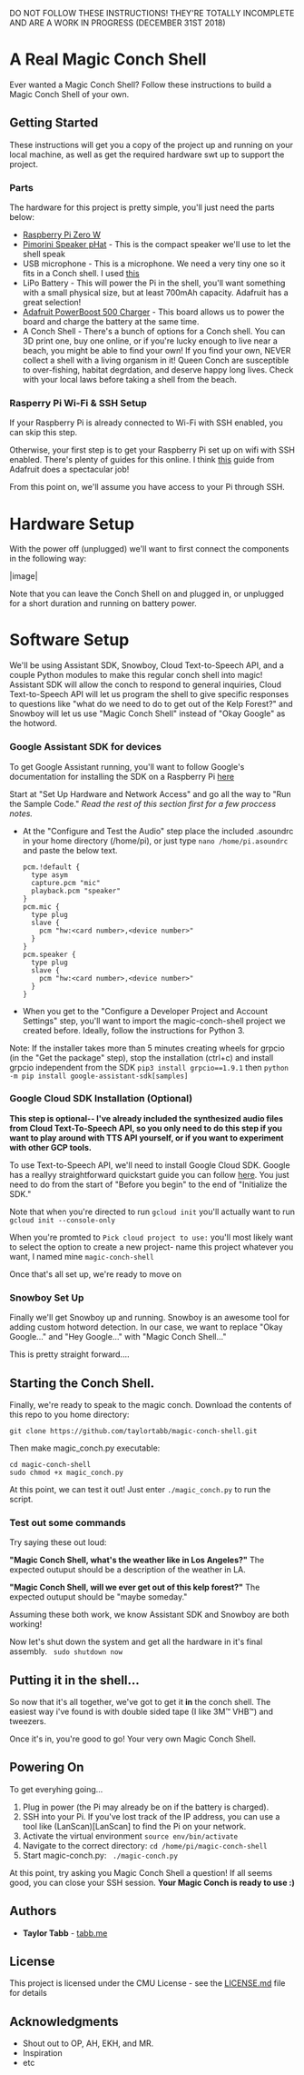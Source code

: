 <!-- instructions

1. navigate to Magic-Conch diretory
2. activate virtualenv: $ source env/bin/activate
if you get caugth on grpcio install 1.9.9 or whatevber then run command

once audo works:::::::
googlesamples-assistant-hotword --project-id magic-conch-shell --device-model-id magic-conch-shell-pi 

also..

pip install playsound
 -->

DO NOT FOLLOW THESE INSTRUCTIONS! THEY'RE TOTALLY INCOMPLETE AND ARE A WORK IN PROGRESS (DECEMBER 31ST 2018)

# A Real Magic Conch Shell

Ever wanted a Magic Conch Shell? Follow these instructions to build a Magic Conch Shell of your own.

## Getting Started

These instructions will get you a copy of the project up and running on your local machine, as well as get the required hardware swt up to support the project.

### Parts

The hardware for this project is pretty simple, you'll just need the parts below:


* [Raspberry Pi Zero W](https://www.raspberrypi.org/products/raspberry-pi-zero-w/)
* [Pimorini Speaker pHat](https://shop.pimoroni.com/products/speaker-phat) - This is the compact speaker we'll use to let the shell speak
* USB microphone - This is a microphone. We need a very tiny one so it fits in a Conch shell. I used [this](https://www.amazon.com/gp/product/B01MQ2AA0X/ref=oh_aui_detailpage_o00_s00?ie=UTF8&psc=1)
*  LiPo Battery - This will power the Pi in the shell, you'll want something with a small physical size, but at least 700mAh capacity. Adafruit has a great selection!
* [Adafruit PowerBoost 500 Charger](https://www.adafruit.com/product/1944) - This board allows us to power the board and charge the battery at the same time.
* A Conch Shell - There's a bunch of options for a Conch shell. You can 3D print one, buy one online, or if you're lucky enough to live near a beach, you might be able to find your own! If you find your own, NEVER collect a shell with a living organism in it! Queen Conch are susceptible to over-fishing, habitat degrdation, and deserve happy long lives. Check with your local laws before taking a shell from the beach.

### Rasperry Pi Wi-Fi & SSH Setup

If your Raspberry Pi is already connected to Wi-Fi with SSH enabled, you can skip this step. 

Otherwise, your first step is to get your Raspberry Pi set up on wifi with SSH enabled. There's plenty of guides for this online. I think [this](https://learn.adafruit.com/raspberry-pi-zero-creation/install-os-on-to-sd-card) guide from Adafruit does a spectacular job!

From this point on, we'll assume you have access to your Pi through SSH.


# Hardware Setup

With the power off (unplugged) we'll want to first connect the components in the following way:

|image|

Note that you can leave the Conch Shell on and plugged in, or unplugged for a short duration and running on battery power.


# Software Setup

We'll be using Assistant SDK, Snowboy, Cloud Text-to-Speech API, and a couple Python modules to make this regular conch shell into magic! Assistant SDK will allow the conch to respond to general inquiries, Cloud Text-to-Speech API will let us program the shell to give specific responses to questions like "what do we need to do to get out of the Kelp Forest?" and Snowboy will let us use "Magic Conch Shell" instead of "Okay Google" as the hotword.


### Google Assistant SDK for devices

To get Google Assistant running, you'll want to follow Google's documentation for installing the SDK on a Raspberry Pi [here](https://developers.google.com/assistant/sdk/guides/library/python/embed/setup) 

Start at "Set Up Hardware and Network Access" and go all the way to "Run the Sample Code." *Read the rest of this section first for a few proccess notes.*

* At the "Configure and Test the Audio" step place the included .asoundrc in your home directory (/home/pi), or just type ```nano /home/pi.asoundrc``` and paste the below text.

	```
	pcm.!default {
	  type asym
	  capture.pcm "mic"
	  playback.pcm "speaker"
	}
	pcm.mic {
	  type plug
	  slave {
	    pcm "hw:<card number>,<device number>"
	  }
	}
	pcm.speaker {
	  type plug
	  slave {
	    pcm "hw:<card number>,<device number>"
	  }
	}
	```
* When you get to the "Configure a Developer Project and Account Settings" step, you'll want to import the magic-conch-shell project we created before. Ideally, follow the instructions for Python 3.

Note: If the installer takes more than 5 minutes creating wheels for grpcio (in the "Get the package" step), stop the installation (ctrl+c) and install grpcio independent from the SDK ```pip3 install grpcio==1.9.1``` then ```python -m pip install google-assistant-sdk[samples]``` 

### Google Cloud SDK Installation (Optional)


**This step is optional-- I've already included the synthesized audio files from Cloud Text-To-Speech API, so you only need to do this step if you want to play around with TTS API yourself, or if you want to experiment with other GCP tools.**

To use Text-to-Speech API, we'll need to install Google Cloud SDK. Google has a reallyy straightforward quickstart guide you can follow [here](https://cloud.google.com/sdk/docs/quickstart-linux). You just need to do from the start of "Before you begin" to the end of "Initialize the SDK." 

Note that when you're directed to run ```gcloud init``` you'll actually want to run ```gcloud init --console-only``` 

When you're promted to ```Pick cloud project to use:``` you'll most likely want to select the option to create a new project- name this project whatever you want, I named mine ```magic-conch-shell```

Once that's all set up, we're ready to move on

### Snowboy Set Up

Finally we'll get Snowboy up and running. Snowboy is an awesome tool for adding custom hotword detection. In our case, we want to replace "Okay Google..." and "Hey Google..." with "Magic Conch Shell..." 

This is pretty straight forward....


## Starting the Conch Shell.

Finally, we're ready to speak to the magic conch. Download the contents of this repo to you home directory:

``` cd /home/pi
git clone https://github.com/taylortabb/magic-conch-shell.git
```

Then make magic_conch.py executable:
``` 
cd magic-conch-shell
sudo chmod +x magic_conch.py
``` 
At this point, we can test it out! Just enter ```./magic_conch.py``` to run the script.

### Test out some commands 
Try saying these out loud:

**"Magic Conch Shell, what's the weather like in Los Angeles?"**
The expected outuput should be a description of the weather in LA.

**"Magic Conch Shell, will we ever get out of this kelp forest?"**
The expected outuput should be "maybe someday."

Assuming these both work, we know Assistant SDK and Snowboy are both working!

Now let's shut down the system and get all the hardware in it's final assembly.
``` sudo shutdown now``` 

## Putting it in the shell...

So now that it's all together, we've got to get it **in** the conch shell. The easiest way i've found is with double sided tape (I like 3M™ VHB™) and tweezers.

Once it's in, you're good to go! Your very own Magic Conch Shell. 

## Powering On

To get everyhing going... 

1. Plug in power (the Pi may already be on if the battery is charged). 
2. SSH into your Pi. If you've lost track of the IP address, you can use a tool like (LanScan)[LanScan] to find the Pi on your network.
3. Activate the virtual environment
```source env/bin/activate``` 
4. Navigate to the correct directory: ```cd /home/pi/magic-conch-shell``` 
4. Start magic-conch.py: ``` ./magic-conch.py```

At this point, try asking you Magic Conch Shell a question! If all seems good, you can close your SSH session. **Your Magic Conch is ready to use :)**

## Authors

* **Taylor Tabb** - [tabb.me](https://www.tabb.me/)


## License

This project is licensed under the CMU License - see the [LICENSE.md](LICENSE.md) file for details

## Acknowledgments

* Shout out to OP, AH, EKH, and MR.
* Inspiration
* etc

